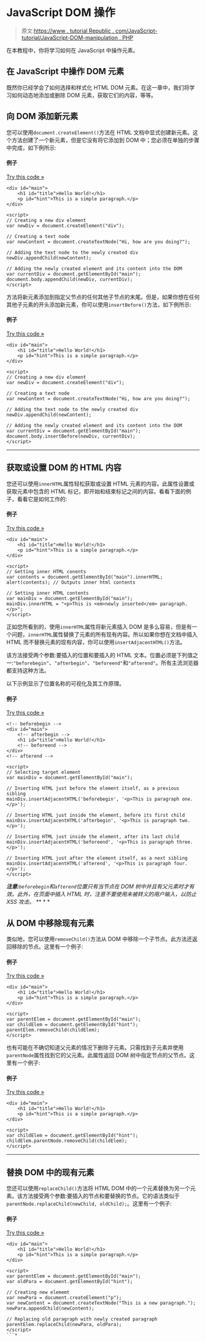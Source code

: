 # JavaScript DOM 操作

> 原文:[https://www . tutorial Republic . com/JavaScript-tutorial/JavaScript-DOM-manipulation . PHP](https://www.tutorialrepublic.com/javascript-tutorial/javascript-dom-manipulation.php)

在本教程中，你将学习如何在 JavaScript 中操作元素。

## 在 JavaScript 中操作 DOM 元素

既然你已经学会了如何选择和样式化 HTML DOM 元素。在这一章中，我们将学习如何动态地添加或删除 DOM 元素，获取它们的内容，等等。

## 向 DOM 添加新元素

您可以使用`document.createElement()`方法在 HTML 文档中显式创建新元素。这个方法创建了一个新元素，但是它没有将它添加到 DOM 中；您必须在单独的步骤中完成，如下例所示:

#### 例子

[Try this code »](../codelab.php?topic=javascript&file=insert-new-element-into-the-dom "Try this code using online Editor")

```
<div id="main">
    <h1 id="title">Hello World!</h1>
    <p id="hint">This is a simple paragraph.</p>
</div>

<script>
// Creating a new div element 
var newDiv = document.createElement("div");

// Creating a text node 
var newContent = document.createTextNode("Hi, how are you doing?");

// Adding the text node to the newly created div
newDiv.appendChild(newContent);

// Adding the newly created element and its content into the DOM 
var currentDiv = document.getElementById("main"); 
document.body.appendChild(newDiv, currentDiv);
</script>
```

方法将新元素添加到指定父节点的任何其他子节点的末尾。但是，如果你想在任何其他子元素的开头添加新元素，你可以使用`insertBefore()`方法，如下例所示:

#### 例子

[Try this code »](../codelab.php?topic=javascript&file=insert-new-element-at-the-beginning "Try this code using online Editor")

```
<div id="main">
    <h1 id="title">Hello World!</h1>
    <p id="hint">This is a simple paragraph.</p>
</div>

<script>
// Creating a new div element 
var newDiv = document.createElement("div");

// Creating a text node 
var newContent = document.createTextNode("Hi, how are you doing?");

// Adding the text node to the newly created div
newDiv.appendChild(newContent);

// Adding the newly created element and its content into the DOM 
var currentDiv = document.getElementById("main"); 
document.body.insertBefore(newDiv, currentDiv);
</script>
```

* * *

## 获取或设置 DOM 的 HTML 内容

您还可以使用`innerHTML`属性轻松获取或设置 HTML 元素的内容。此属性设置或获取元素中包含的 HTML 标记，即开始和结束标记之间的内容。看看下面的例子，看看它是如何工作的:

#### 例子

[Try this code »](../codelab.php?topic=javascript&file=get-set-inner-html-of-an-element "Try this code using online Editor")

```
<div id="main">
    <h1 id="title">Hello World!</h1>
    <p id="hint">This is a simple paragraph.</p>
</div>

<script>
// Getting inner HTML conents
var contents = document.getElementById("main").innerHTML;
alert(contents); // Outputs inner html contents

// Setting inner HTML contents
var mainDiv = document.getElementById("main");
mainDiv.innerHTML = "<p>This is <em>newly inserted</em> paragraph.</p>";
</script>
```

正如您所看到的，使用`innerHTML`属性将新元素插入 DOM 是多么容易，但是有一个问题，`innerHTML`属性替换了元素的所有现有内容。所以如果你想在文档中插入 HTML 而不替换元素的现有内容，你可以使用`insertAdjacentHTML()`方法。

该方法接受两个参数:要插入的位置和要插入的 HTML 文本。位置必须是下列值之一:`"beforebegin"`、`"afterbegin"`、`"beforeend"`和`"afterend"`。所有主流浏览器都支持这种方法。

以下示例显示了位置名称的可视化及其工作原理。

#### 例子

[Try this code »](../codelab.php?topic=javascript&file=insert-html-without-replacing-the-existing-content "Try this code using online Editor")

```
<!-- beforebegin -->
<div id="main">
    <!-- afterbegin -->
    <h1 id="title">Hello World!</h1>
    <!-- beforeend -->
</div>
<!-- afterend -->

<script>
// Selecting target element
var mainDiv = document.getElementById("main");

// Inserting HTML just before the element itself, as a previous sibling
mainDiv.insertAdjacentHTML('beforebegin', '<p>This is paragraph one.</p>');

// Inserting HTML just inside the element, before its first child
mainDiv.insertAdjacentHTML('afterbegin', '<p>This is paragraph two.</p>');

// Inserting HTML just inside the element, after its last child
mainDiv.insertAdjacentHTML('beforeend', '<p>This is paragraph three.</p>');

// Inserting HTML just after the element itself, as a next sibling
mainDiv.insertAdjacentHTML('afterend', '<p>This is paragraph four.</p>');
</script>
```

 ***注意:**`beforebegin`和`afterend`位置只有当节点在 DOM 树中并且有父元素时才有效。此外，在页面中插入 HTML 时，注意不要使用未被转义的用户输入，以防止 XSS 攻击。*  ** * *

## 从 DOM 中移除现有元素

类似地，您可以使用`removeChild()`方法从 DOM 中移除一个子节点。此方法还返回移除的节点。这里有一个例子:

#### 例子

[Try this code »](../codelab.php?topic=javascript&file=remove-an-element-from-the-dom "Try this code using online Editor")

```
<div id="main">
    <h1 id="title">Hello World!</h1>
    <p id="hint">This is a simple paragraph.</p>
</div>

<script>
var parentElem = document.getElementById("main");
var childElem = document.getElementById("hint");
parentElem.removeChild(childElem);
</script>
```

也有可能在不确切知道父元素的情况下删除子元素。只需找到子元素并使用`parentNode`属性找到它的父元素。此属性返回 DOM 树中指定节点的父节点。这里有一个例子:

#### 例子

[Try this code »](../codelab.php?topic=javascript&file=remove-child-element-without-knowing-its-parent "Try this code using online Editor")

```
<div id="main">
    <h1 id="title">Hello World!</h1>
    <p id="hint">This is a simple paragraph.</p>
</div>

<script>
var childElem = document.getElementById("hint");
childElem.parentNode.removeChild(childElem);
</script>
```

* * *

## 替换 DOM 中的现有元素

您还可以使用`replaceChild()`方法将 HTML DOM 中的一个元素替换为另一个元素。该方法接受两个参数:要插入的节点和要替换的节点。它的语法类似于`parentNode.replaceChild(newChild, oldChild);`。这里有一个例子:

#### 例子

[Try this code »](../codelab.php?topic=javascript&file=replace-an-element-with-another-element-in-the-dom "Try this code using online Editor")

```
<div id="main">
    <h1 id="title">Hello World!</h1>
    <p id="hint">This is a simple paragraph.</p>
</div>

<script>
var parentElem = document.getElementById("main");
var oldPara = document.getElementById("hint");

// Creating new elememt
var newPara = document.createElement("p");
var newContent = document.createTextNode("This is a new paragraph.");
newPara.appendChild(newContent);

// Replacing old paragraph with newly created paragraph
parentElem.replaceChild(newPara, oldPara);
</script>
```*